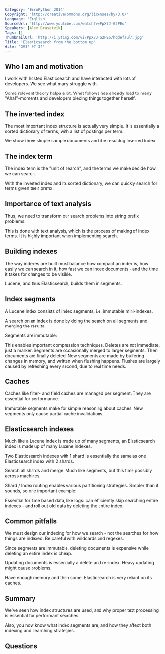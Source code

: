 ```yaml
---
Category: 'EuroPython 2014'
Copyright: 'http://creativecommons.org/licenses/by/3.0/'
Language: 'English'
SourceUrl: 'http://www.youtube.com/watch?v=PpX7J-G2PEo'
Speakers: [Alex Brasetvik]
Tags: []
ThumbnailUrl: 'http://i.ytimg.com/vi/PpX7J-G2PEo/hqdefault.jpg'
Title: 'Elasticsearch from the bottom up'
date: '2014-07-24'
---
```

## Who I am and motivation
I work with hosted Elasticsearch and have interacted with lots of developers. We see what many struggle with.

Some relevant theory helps a lot. What follows has already lead to many "Aha!"-moments and developers piecing things together herself.

## The inverted index
The most important index structure is actually very simple. It is essentially a sorted dictionary of terms, with a list of postings per term.

We show three simple sample documents and the resulting inverted index.

## The index term
The index term is the "unit of search", and the terms we make decide how we can search.

With the inverted index and its sorted dictionary, we can quickly search for terms given their prefix.

## Importance of text analysis
Thus, we need to transform our search problems into string prefix problems.

This is done with text analysis, which is the process of making of index terms. It is highly important when implementing search.

## Building indexes
The way indexes are built must balance how compact an index is, how easily we can search in it, how fast we can index documents - and the time it takes for changes to be visible.

Lucene, and thus Elasticsearch, builds them in segments.

## Index segments
A Lucene index consists of index segments, i.e. immutable mini-indexes.

A search on an index is done by doing the search on all segments and merging the results.

Segments are immutable:

This enables important compression techniques.
Deletes are not immediate, just a marker.
Segments are occasionally merged to larger segments. Then documents are finally deleted.
New segments are made by buffering changes in memory, and written when flushing happens. Flushes are largely caused by refreshing every second, due to real time needs.

## Caches
Caches like filter- and field caches are managed per segment. They are essential for performance.

Immutable segments make for simple reasoning about caches. New segments only cause partial cache invalidations.

## Elasticsearch indexes
Much like a Lucene index is made up of many segments, an Elasticsearch index is made up of many Lucene indexes.

Two Elasticsearch indexes with 1 shard is essentially the same as one Elasticsearch index with 2 shards.

Search all shards and merge. Much like segments, but this time possibly across machines.

Shard / Index routing enables various partitioning strategies. Simpler than it sounds, so one important example:

Essential for time based data, like logs: can efficiently skip searching entire indexes - and roll out old data by deleting the entire index.

## Common pitfalls
We must design our indexing for how we search - not the searches for how things are indexed. Be careful with wildcards and regexes.

Since segments are immutable, deleting documents is expensive while deleting an entire index is cheap.

Updating documents is essentially a delete and re-index. Heavy updating might cause problems.

Have enough memory and then some. Elasticsearch is very reliant on its caches.

## Summary
We've seen how index structures are used, and why proper text processing is essential for performant searches.

Also, you now know what index segments are, and how they affect both indexing and searching strategies.

## Questions